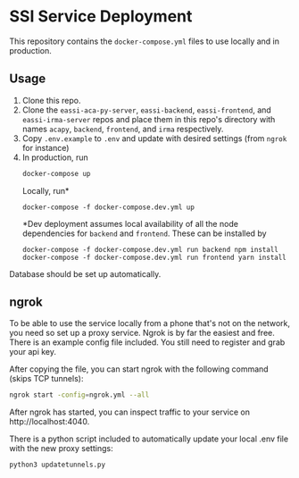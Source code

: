 # SSI Service Deployment

This repository contains the `docker-compose.yml` files to use locally and in
production.

## Usage

1. Clone this repo.
2. Clone the `eassi-aca-py-server`, `eassi-backend`, `eassi-frontend`, and `eassi-irma-server` repos and place them in this repo's directory with names `acapy`, `backend`, `frontend`, and `irma` respectively.
3. Copy `.env.example` to `.env` and update with desired settings (from `ngrok`
   for instance)
4. In production, run
   ```bash
   docker-compose up
   ```
   Locally, run*
   ```
   docker-compose -f docker-compose.dev.yml up
   ```
   *Dev deployment assumes local availability of all the node dependencies for `backend` and `frontend`. These can be installed by
   ```
   docker-compose -f docker-compose.dev.yml run backend npm install
   docker-compose -f docker-compose.dev.yml run frontend yarn install
   ```

Database should be set up automatically.

## ngrok

To be able to use the service locally from a phone that's not on the network, you 
need so set up a proxy service. Ngrok is by far the easiest and free. There is an
example config file included. You still need to register and grab your api key.

After copying the file, you can start ngrok with the following command (skips TCP 
tunnels):

```bash
ngrok start -config=ngrok.yml --all
```

After ngrok has started, you can inspect traffic to your service on http://localhost:4040.

There is a python script included to automatically update your local .env file with
the new proxy settings:

```bash
python3 updatetunnels.py
```
